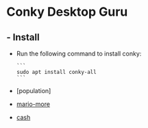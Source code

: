 # Conky Desktop Guru
## - Install
   - Run the following command to install conky:
   
         ```
         sudo apt install conky-all
         ```
   - [population]
   - [mario-more](https://github.com/moabdrabou/CS50x_2021/blob/main/PSET1/mario.c)
   - [cash](https://github.com/moabdrabou/CS50x_2021/blob/main/PSET1/cash.c)

